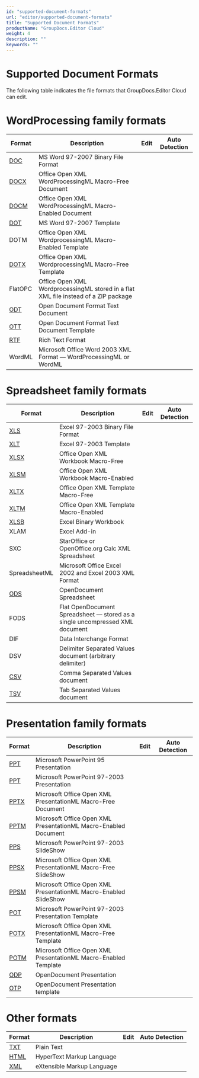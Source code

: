 ```yaml
---
id: "supported-document-formats"
url: "editor/supported-document-formats"
title: "Supported Document Formats"
productName: "GroupDocs.Editor Cloud"
weight: 4
description: ""
keywords: ""
---
```




# Supported Document Formats #

The following table indicates the file formats that GroupDocs.Editor Cloud can edit.

# WordProcessing family formats #

|Format|Description|Edit|Auto Detection
|---|---|---|---
|[DOC](https://wiki.fileformat.com/specification/word-processing/doc/)|MS Word 97-2007 Binary File Format||
|[DOCX](https://wiki.fileformat.com/specification/word-processing/docx/)|Office Open XML WordProcessingML Macro-Free Document||
|[DOCM](https://wiki.fileformat.com/specification/word-processing/docm/)|Office Open XML WordProcessingML Macro-Enabled Document||
|[DOT](https://wiki.fileformat.com/specification/word-processing/dot/)|MS Word 97-2007 Template||
|DOTM|Office Open XML WordprocessingML Macro-Enabled Template||
|[DOTX](https://wiki.fileformat.com/specification/word-processing/dotx/)|Office Open XML WordprocessingML Macro-Free Template||
|FlatOPC|Office Open XML WordprocessingML stored in a flat XML file instead of a ZIP package|| 
|[ODT](https://wiki.fileformat.com/specification/word-processing/odt/)|Open Document Format Text Document||
|[OTT](https://wiki.fileformat.com/specification/word-processing/ott/)|Open Document Format Text Document Template||
|[RTF](https://wiki.fileformat.com/specification/word-processing/rtf/)|Rich Text Format||
|WordML|Microsoft Office Word 2003 XML Format — WordProcessingML or WordML|| 


# Spreadsheet family formats #

|Format|Description|Edit|Auto Detection
|---|---|---|---
|[XLS](https://wiki.fileformat.com/specification/spreadsheet/xls/)|Excel 97-2003 Binary File Format||
|[XLT](https://wiki.fileformat.com/specification/spreadsheet/xlt/)|Excel 97-2003 Template||
|[XLSX](https://wiki.fileformat.com/specification/spreadsheet/xlsx/)|Office Open XML Workbook Macro-Free||
|[XLSM](https://wiki.fileformat.com/specification/spreadsheet/xlsm/)|Office Open XML Workbook Macro-Enabled||
|[XLTX](https://wiki.fileformat.com/specification/spreadsheet/xltx/)|Office Open XML Template Macro-Free||
|[XLTM](https://wiki.fileformat.com/specification/spreadsheet/xltm/)|Office Open XML Template Macro-Enabled||
|[XLSB](https://wiki.fileformat.com/specification/spreadsheet/xlsb/)|Excel Binary Workbook||
|XLAM|Excel Add-in||
|SXC|StarOffice or OpenOffice.org Calc XML Spreadsheet||
|SpreadsheetML|Microsoft Office Excel 2002 and Excel 2003 XML Format||
|[ODS](https://wiki.fileformat.com/specification/spreadsheet/ods/)|OpenDocument Spreadsheet||
|FODS|Flat OpenDocument Spreadsheet — stored as a single uncompressed XML document||
|DIF|Data Interchange Format||
|DSV|Delimiter Separated Values document (arbitrary delimiter)|| 
|[CSV](https://wiki.fileformat.com/specification/spreadsheet/csv/)|Comma Separated Values document|| 
|[TSV](https://wiki.fileformat.com/specification/spreadsheet/tsv/)|Tab Separated Values document|| 


# Presentation family formats #

|Format|Description|Edit|Auto Detection
|---|---|---|---
|[PPT](https://wiki.fileformat.com/presentation/ppt/)|Microsoft PowerPoint 95 Presentation||
|[PPT](https://wiki.fileformat.com/presentation/ppt/)|Microsoft PowerPoint 97-2003 Presentation||
|[PPTX](https://wiki.fileformat.com/presentation/pptx/)|Microsoft Office Open XML PresentationML Macro-Free Document||
|[PPTM](https://wiki.fileformat.com/presentation/pptm/)|Microsoft Office Open XML PresentationML Macro-Enabled Document||
|[PPS](https://wiki.fileformat.com/presentation/pps/)|Microsoft PowerPoint 97-2003 SlideShow||
|[PPSX](https://wiki.fileformat.com/presentation/ppsx/)|Microsoft Office Open XML PresentationML Macro-Free SlideShow||
|[PPSM](https://wiki.fileformat.com/presentation/ppsm/)|Microsoft Office Open XML PresentationML Macro-Enabled SlideShow||
|[POT](https://wiki.fileformat.com/presentation/pot/)|Microsoft PowerPoint 97-2003 Presentation Template||
|[POTX](https://wiki.fileformat.com/presentation/potx/)|Microsoft Office Open XML PresentationML Macro-Free Template||
|[POTM](https://wiki.fileformat.com/presentation/potm/)|Microsoft Office Open XML PresentationML Macro-Enabled Template||
|[ODP](https://wiki.fileformat.com/presentation/odp/)|OpenDocument Presentation||
|[OTP](https://wiki.fileformat.com/presentation/otp/)|OpenDocument Presentation template||


# Other formats #

|Format|Description|Edit|Auto Detection
|---|---|---|---
|[TXT](https://wiki.fileformat.com/specification/word-processing/txt/)|Plain Text|| 
|[HTML](https://wiki.fileformat.com/specification/web/html/)|HyperText Markup Language|| 
|[XML](https://wiki.fileformat.com/specification/web/xml/)|eXtensible Markup Language|| 

